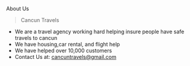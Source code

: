   About Us 
> Cancun Travels
- We are a travel agency working hard helping insure people have safe travels to cancun
- We have housing,car rental, and flight help
- We have helped over 10,000 customers 
- Contact Us at: cancuntravels@gmail.com</p>

